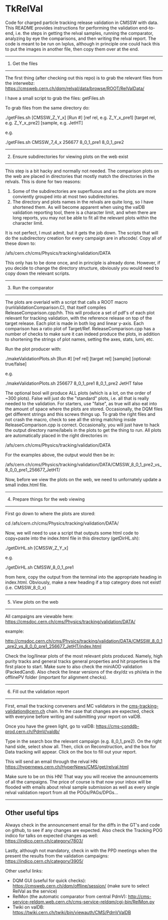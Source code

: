 TkRelVal
========

Code for charged particle tracking release validation in CMSSW with data.  This README provides instructions for performing the validation end-to-end, i.e. the steps in getting the relval samples, running the comparator, analyzing by eye the comparisons, and then writing the relval report. The code is meant to be run on lxplus, although in principle one could hack this to put the images in another file, then copy them over at the end.  

----------------------------------------
1. Get the files
----------------------------------------

The first thing (after checking out this repo) is to grab the relevant files from the interwebz: https://cmsweb.cern.ch/dqm/relval/data/browse/ROOT/RelValData/

I have a small script to grab the files: getFiles.sh

To grab files from the same directory do:

./getFiles.sh [CMSSW_Z_Y_x] [Run #] [ref rel, e.g. Z_Y_x_pre1] [target rel, e.g. Z_Y_x_pre2] [sample, e.g. JetHT]

e.g. 

./getFiles.sh CMSSW_7_4_x 256677 8_0_1_pre1 8_0_1_pre2

----------------------------------------
2. Ensure subdirectories for viewing plots on the web exist
----------------------------------------

This step is a bit hacky and normally not needed. The comparison plots on the web are placed in directories that mostly match the directories in the relvals. This is done for two reasons: 
1. Some of the subdirectories are superfluous and so the plots are more conviently grouped into at most two subdirectories.   
2. The directory and plots names in the relvals are quite long, so I have shortened them. As will become apparent when using the valDB validation reporting tool, there is a character limit, and when there are long reports, you may not be able to fit all the relevant plots within the character limit.  

It is not perfect, I must admit, but it gets the job down.  The scripts that will do the subdirectory creation for every campaign are in afscode/. Copy all of these down to: 

/afs/cern.ch/cms/Physics/tracking/validation/DATA 

This only has to be done once, and in principle is already done.  However, if you decide to change the directory structure, obviously you would need to copy down the relevant scripts.

----------------------------------------
3. Run the comparator 
----------------------------------------

The plots are overlaid with a script that calls a ROOT macro (runValidationComparison.C), that itself compiles ReleaseComparison.cpp/hh. This will produce a set of pdf's of each plot relevant for tracking validation, with the reference release on top of the target release. Each plot is made in both log and linear y-axis. Each comparison has a ratio plot of Target/Ref. ReleaseComparison.cpp has a number of checks to make sure it can indeed produce the plots, in addition to shortening the strings of plot names, setting the axes, stats, lumi, etc.

Run the plot producer with:

./makeValidationPlots.sh [Run #] [ref rel] [target rel] [sample] [optional: true/false]

e.g.

./makeValidationPlots.sh 256677 8_0_1_pre1 8_0_1_pre2 JetHT false

The optional bool will produce ALL plots (which is a lot, on the order of ~300 plots). False will just do the "standard" plots, i.e. all that is really needed to the validation. For starters, use "false", as true will also eat into the amount of space where the plots are stored. Occasionally, the DQM files get different strings and this screws things up.  To grab the right files and not crash the macro, check to see all the string matching inside ReleaseComparison.cpp is correct.  Occasionally, you will just have to hack the output directory name/labels in the plots to get the thing to run. All plots are automatically placed in the right directories in:

/afs/cern.ch/cms/Physics/tracking/validation/DATA

For the examples above, the output would then be in:

/afs/cern.ch/cms/Physics/tracking/validation/DATA/CMSSW_8_0_1_pre2_vs_8_0_0_pre1_256677_JetHT/

Now, before we view the plots on the web, we need to unfornately update a small index.html file.

----------------------------------------
4. Prepare things for the web viewing
----------------------------------------

First go down to where the plots are stored:

cd /afs/cern.ch/cms/Physics/tracking/validation/DATA/

Now, we will need to use a script that outputs some html code to copy+paste into the index.html file in this directory (getDirHL.sh):

./getDirHL.sh [CMSSW_Z_Y_x]

e.g.

./getDirHL.sh CMSSW_8_0_1_pre1

from here, copy the output from the terminal into the appropriate heading in index.html.  Obviously, make a new heading if a top category does not exist!  (i.e. CMSSW_8_0_x)

----------------------------------------
5. View plots on the web
----------------------------------------

All campaigns are viewable here: https://cmsdoc.cern.ch/cms/Physics/tracking/validation/DATA/

example:

http://cmsdoc.cern.ch/cms/Physics/tracking/validation/DATA/CMSSW_8_0_1_pre2_vs_8_0_0_pre1_256677_JetHT/index.html

Check the log/linear plots of the most relevant plots produced.  Namely, high purity tracks and general tracks general properties and hit properties is the first place to start.  Make sure to also check the miniAOD validation (PackedCand).  Also check the linear versions of the dxy/dz vs phi/eta in the offlinePV folder (important for alignment checks).  

----------------------------------------
6. Fill out the validation report
----------------------------------------

First, email the tracking conveners and MC validators in the cms-tracking-validation@cern.ch chain. In the case that changes are expected, check with everyone before writing and submitting your report on valDB.

Once you have the green light, go to valDB: https://cms-conddb-prod.cern.ch/PdmV/valdb/

Type in the search box the relevant campaign (e.g. 8_0_1_pre2).  On the right hand side, select show all.  Then, click on Reconstruction, and the box for Data tracking will appear.  Click on the box to fill out your report.

This will send an email through the relval HN: https://hypernews.cern.ch/HyperNews/CMS/get/relval.html

Make sure to be on this HN! That way you will receive the announcements of all the campaigns.  The price of course is that now your inbox will be flooded with emails about relval sample submission as well as every single relval validation report from all the POGs/PAGs/DPGs...

---------------------
Other useful tips
---------------------

Always check in the announcement email for the diffs in the GT's and code on github, to see if any changes are expected. Also check the Tracking POG indico for talks on expected changes as well: https://indico.cern.ch/category/7803/

Lastly, although not mandatory, check in with the PPD meetings when the present the results from the validation campaigns: https://indico.cern.ch/category/3905/

Other useful links:
* DQM GUI (useful for quick checks): https://cmsweb.cern.ch/dqm/offline/session/ (make sure to select RelVal as the service)
* RelMon (the automatic comparator from central PdmV): http://cms-service-reldqm.web.cern.ch/cms-service-reldqm/cgi-bin/RelMon.py
* Twiki on valDB: https://twiki.cern.ch/twiki/bin/viewauth/CMS/PdmVValDB
